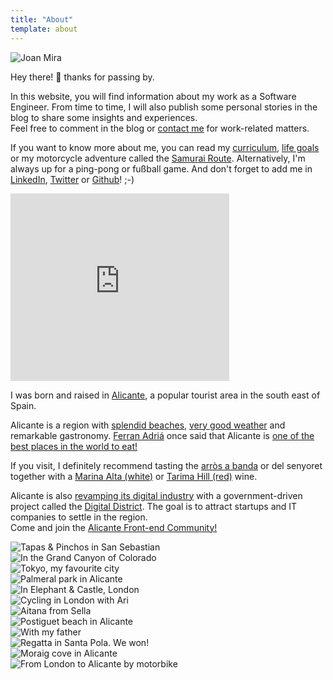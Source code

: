```yaml
---
title: "About"
template: about
---
```


<div>
  <div class="slide">
    <img class="pach" src="/about/images/pach.png" alt="Joan Mira" />
    <p>Hey there! 👋 thanks for passing by.</p>
    <p>In this website, you will find information about my work as a Software Engineer. From time to time, I will also publish some personal stories in the blog to share some insights and experiences.<br />Feel free to comment in the blog or <a href="/contact">contact me</a> for work-related matters.</p>
    <p>If you want to know more about me, you can read my <a href="/cv">curriculum</a>, <a href="/goals">life goals</a> or my motorcycle adventure called the <a href="/samurai-route/">Samurai Route</a>. Alternatively, I'm always up for a ping-pong or fußball game. And don't forget to add me in <a href="http://linkedin.com/in/joanmira">LinkedIn</a>, <a href="https://twitter.com/gazpachu/">Twitter</a> or <a href="https://github.com/gazpachu">Github</a>! ;-)</p>
  </div>

  <div class="slide">
    <div class="pach map">
      <iframe
        src="https://www.google.com/maps/embed?pb=!1m10!1m8!1m3!1d3194907.7498850836!2d0.09776853793140954!3d38.58986836969722!3m2!1i1024!2i768!4f13.1!5e0!3m2!1sen!2ses!4v1547562508012"
        width="350"
        height="300"
        frameBorder="0"
        style="border: 0"
        allowFullscreen
      ></iframe>
    </div>
    <div>
      <p>I was born and raised in <a href="https://en.wikipedia.org/wiki/Alicante" target="_blank" rel="noreferrer noopener">Alicante</a>, a popular tourist area in the south east of Spain.</p>
      <p>Alicante is a region with <a href="https://www.alicanteturismo.com/discover-alicante/beaches/?lang=en" rel="noreferrer noopener">splendid beaches</a>, <a href="https://www.climatestotravel.com/climate/spain/alicante" target="_blank" rel="noreferrer noopener">very good weather</a> and remarkable gastronomy. <a href="https://en.wikipedia.org/wiki/Ferran_Adri%C3%A0">Ferran Adriá</a> once said that Alicante is <a href="https://www.diarioinformacion.com/cultura/2011/08/13/ferran-adria-inspira-alicante/1158013.html" rel="noreferrer noopener">one of the best places in the world to eat!</a></p>
      <p>If you visit, I definitely recommend tasting the <a href="https://en.wikipedia.org/wiki/Arr%C3%B2s_a_banda" target="_blank" rel="noreferrer noopener">arròs a banda</a> or del senyoret together with a <a href="https://www.bocopa.com/nuestros-vinos/blancos-en/marina-alta/?lang=en">Marina Alta (white)</a> or <a href="https://bodegasvolver.com/nuestros-vinos/tarima-hill/?lang=en">Tarima Hill (red)</a> wine.</p>
      <p>Alicante is also <a href="https://alicantec.com/casos-exito/" target="_blank" rel="noreferrer noopener">revamping its digital industry</a> with a government-driven project called the <a href="https://distritodigitalcv.com/" target="_blank" rel="noreferrer noopener">Digital District</a>. The goal is to attract startups and IT companies to settle in the region.<br />Come and join the <a href="http://alicantefrontend.herokuapp.com/">Alicante Front-end Community!</a></p>
    </div>
  </div>
  <div class="slide gallery">
    <div title="Tapas & Pinchos in San Sebastian"><img src="/about/images/tapas.jpg" alt="Tapas & Pinchos in San Sebastian" /></div>
    <div title="In the Grand Canyon of Colorado"><img src="/about/images/usa.jpg" alt="In the Grand Canyon of Colorado" /></div>
    <div title="Tokyo, my favourite city"><img src="/about/images/tokyo.jpg" alt="Tokyo, my favourite city" /></div>
    <div title="Palmeral park in Alicante"><img src="/about/images/palmeral.jpg" alt="Palmeral park in Alicante" /></div>
    <div title="In Elephant & Castle, London"><img src="/about/images/elephant.jpg" alt="In Elephant & Castle, London" /></div>
    <div title="Cycling in London with Ari"><img src="/about/images/london.jpg" alt="Cycling in London with Ari" /></div>
    <div title="Aitana mountain from Sella"><img src="/about/images/aitana.jpg" alt="Aitana from Sella" /></div>
    <div title="Postiguet beach in Alicante"><img src="/about/images/postiguet.jpg" alt="Postiguet beach in Alicante" /></div>
    <div title="With my father"><img src="/about/images/bob.jpg" alt="With my father" /></div>
    <div title="Regatta in Santa Pola. We won!"><img src="/about/images/remo.jpg" alt="Regatta in Santa Pola. We won!" /></div>
    <div title="Moraig cove in Alicante"><img src="/about/images/moraig.jpg" alt="Moraig cove in Alicante" /></div>
    <div title="From London to Alicante by motorbike"><img src="/about/images/paris.jpg" alt="From London to Alicante by motorbike" /></div>
  </div>
</div>